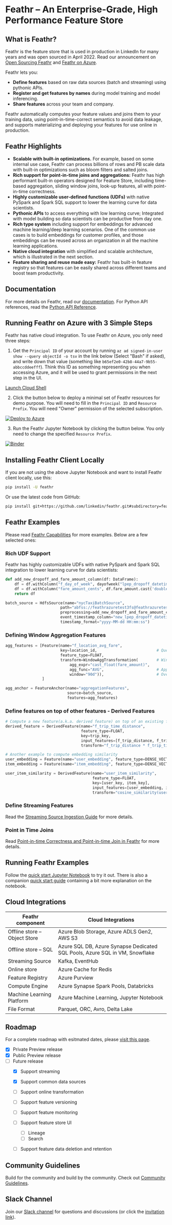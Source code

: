 # Feathr – An Enterprise-Grade, High Performance Feature Store

## What is Feathr?

Feathr is the feature store that is used in production in LinkedIn for many years and was open sourced in April 2022. Read our announcement on [Open Sourcing Feathr](https://engineering.linkedin.com/blog/2022/open-sourcing-feathr---linkedin-s-feature-store-for-productive-m) and [Feathr on Azure](https://azure.microsoft.com/en-us/blog/feathr-linkedin-s-feature-store-is-now-available-on-azure/).

Feathr lets you:

- **Define features** based on raw data sources (batch and streaming) using pythonic APIs.
- **Register and get features by names** during model training and model inferencing.
- **Share features** across your team and company.

Feathr automatically computes your feature values and joins them to your training data, using point-in-time-correct semantics to avoid data leakage, and supports materializing and deploying your features for use online in production.

## Feathr Highlights

- **Scalable with built-in optimizations.** For example, based on some internal use case, Feathr can process billions of rows and PB scale data with built-in optimizations such as bloom filters and salted joins.
- **Rich support for point-in-time joins and aggregations:** Feathr has high performant built-in operators designed for Feature Store, including time-based aggregation, sliding window joins, look-up features, all with point-in-time correctness.
- **Highly customizable user-defined functions (UDFs)** with native PySpark and Spark SQL support to lower the learning curve for data scientists.
- **Pythonic APIs** to access everything with low learning curve; Integrated with model building so data scientists can be productive from day one.
- **Rich type system** including support for embeddings for advanced machine learning/deep learning scenarios. One of the common use cases is to build embeddings for customer profiles, and those embeddings can be reused across an organization in all the machine learning applications.
- **Native cloud integration** with simplified and scalable architecture, which is illustrated in the next section.
- **Feature sharing and reuse made easy:** Feathr has built-in feature registry so that features can be easily shared across different teams and boost team productivity.

## Documentation

For more details on Feathr, read our [documentation](https://linkedin.github.io/feathr/). For Python API references, read the [Python API Reference](https://feathr.readthedocs.io/).

## Running Feathr on Azure with 3 Simple Steps

Feathr has native cloud integration. To use Feathr on Azure, you only need three steps:

1. Get the `Principal ID` of your account by running `az ad signed-in-user show --query objectId -o tsv` in the link below (Select "Bash" if asked), and write down that value (something like `b65ef2e0-42b8-44a7-9b55-abbccddeefff`). Think this ID as something representing you when accessing Azure, and it will be used to grant permissions in the next step in the UI.

[Launch Cloud Shell](https://shell.azure.com/bash)

2. Click the button below to deploy a minimal set of Feathr resources for demo purpose. You will need to fill in the `Principal ID` and `Resource Prefix`. You will need "Owner" permission of the selected subscription.

[![Deploy to Azure](https://aka.ms/deploytoazurebutton)](https://portal.azure.com/#create/Microsoft.Template/uri/https%3A%2F%2Fraw.githubusercontent.com%2Flinkedin%2Ffeathr%2Fmain%2Fdocs%2Fhow-to-guides%2Fazure_resource_provision.json)

3. Run the Feathr Jupyter Notebook by clicking the button below. You only need to change the specified `Resource Prefix`.

[![Binder](https://mybinder.org/badge_logo.svg)](https://mybinder.org/v2/gh/linkedin/feathr/main?labpath=feathr_project%2Ffeathrcli%2Fdata%2Ffeathr_user_workspace%2Fnyc_driver_demo.ipynb)

## Installing Feathr Client Locally

If you are not using the above Jupyter Notebook and want to install Feathr client locally, use this:

```bash
pip install -U feathr
```

Or use the latest code from GitHub:

```bash
pip install git+https://github.com/linkedin/feathr.git#subdirectory=feathr_project
```

## Feathr Examples

Please read [Feathr Capabilities](https://linkedin.github.io/feathr/concepts/feathr-capabilities.html) for more examples. Below are a few selected ones:

### Rich UDF Support

Feathr has highly customizable UDFs with native PySpark and Spark SQL integration to lower learning curve for data scientists:

```python
def add_new_dropoff_and_fare_amount_column(df: DataFrame):
    df = df.withColumn("f_day_of_week", dayofweek("lpep_dropoff_datetime"))
    df = df.withColumn("fare_amount_cents", df.fare_amount.cast('double') * 100)
    return df

batch_source = HdfsSource(name="nycTaxiBatchSource",
                        path="abfss://feathrazuretest3fs@feathrazuretest3storage.dfs.core.windows.net/demo_data/green_tripdata_2020-04.csv",
                        preprocessing=add_new_dropoff_and_fare_amount_column,
                        event_timestamp_column="new_lpep_dropoff_datetime",
                        timestamp_format="yyyy-MM-dd HH:mm:ss")
```

### Defining Window Aggregation Features

```python
agg_features = [Feature(name="f_location_avg_fare",
                        key=location_id,                          # Query/join key of the feature(group)
                        feature_type=FLOAT,
                        transform=WindowAggTransformation(        # Window Aggregation transformation
                            agg_expr="cast_float(fare_amount)",
                            agg_func="AVG",                       # Apply average aggregation over the window
                            window="90d")),                       # Over a 90-day window
                ]

agg_anchor = FeatureAnchor(name="aggregationFeatures",
                           source=batch_source,
                           features=agg_features)
```

### Define features on top of other features - Derived Features

```python
# Compute a new feature(a.k.a. derived feature) on top of an existing feature
derived_feature = DerivedFeature(name="f_trip_time_distance",
                                 feature_type=FLOAT,
                                 key=trip_key,
                                 input_features=[f_trip_distance, f_trip_time_duration],
                                 transform="f_trip_distance * f_trip_time_duration")

# Another example to compute embedding similarity
user_embedding = Feature(name="user_embedding", feature_type=DENSE_VECTOR, key=user_key)
item_embedding = Feature(name="item_embedding", feature_type=DENSE_VECTOR, key=item_key)

user_item_similarity = DerivedFeature(name="user_item_similarity",
                                      feature_type=FLOAT,
                                      key=[user_key, item_key],
                                      input_features=[user_embedding, item_embedding],
                                      transform="cosine_similarity(user_embedding, item_embedding)")
```

### Define Streaming Features

Read the [Streaming Source Ingestion Guide](https://linkedin.github.io/feathr/how-to-guides/streaming-source-ingestion.html) for more details.


### Point in Time Joins

Read [Point-in-time Correctness and Point-in-time Join in Feathr](https://linkedin.github.io/feathr/concepts/point-in-time-join.html) for more details.


## Running Feathr Examples

Follow the [quick start Jupyter Notebook](./feathr_project/feathrcli/data/feathr_user_workspace/nyc_driver_demo.ipynb) to try it out. There is also a companion [quick start guide](https://linkedin.github.io/feathr/quickstart.html) containing a bit more explanation on the notebook.

## Cloud Integrations

| Feathr component             | Cloud Integrations                                                          |
| ---------------------------- | --------------------------------------------------------------------------- |
| Offline store – Object Store | Azure Blob Storage, Azure ADLS Gen2, AWS S3                                 |
| Offline store – SQL          | Azure SQL DB, Azure Synapse Dedicated SQL Pools, Azure SQL in VM, Snowflake |
| Streaming Source             | Kafka, EventHub                                                                 |
| Online store                 | Azure Cache for Redis                                                       |
| Feature Registry             | Azure Purview                                                               |
| Compute Engine               | Azure Synapse Spark Pools, Databricks                                       |
| Machine Learning Platform    | Azure Machine Learning, Jupyter Notebook                                    |
| File Format                  | Parquet, ORC, Avro, Delta Lake                                              |

## Roadmap

For a complete roadmap with esitmated dates, please [visit this page](https://github.com/linkedin/feathr/milestones?direction=asc&sort=title&state=open).

- [x] Private Preview release
- [x] Public Preview release
- [ ] Future release
  - [x] Support streaming
  - [x] Support common data sources
  - [ ] Support online transformation
  - [ ] Support feature versioning
  - [ ] Support feature monitoring
  - [ ] Support feature store UI
      - [ ] Lineage
      - [ ] Search
  - [ ] Support feature data deletion and retention


## Community Guidelines

Build for the community and build by the community. Check out [Community Guidelines](CONTRIBUTING.md).

## Slack Channel

Join our [Slack channel](https://feathrai.slack.com) for questions and discussions (or click the [invitation link](https://join.slack.com/t/feathrai/shared_invite/zt-19dcbquwl-zKiJGYTak6Psw2GbUYtT2g)).
